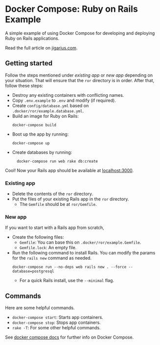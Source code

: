 # Docker Compose: Ruby on Rails Example

A simple example of using Docker Compose for developing and deploying
Ruby on Rails applications.

Read the full article on [jigarius.com](/blog/ruby-on-rails-with-docker-compose).

## Getting started

Follow the steps mentioned under _existing app_ or _new app_ depending on your
situation. That will ensure that the `ror` directory is in order. After that,
follow these steps:

  * Destroy any existing containers with conflicting names.
  * Copy `.env.example` to `.env` and modify (if required).
  * Create `config/database.yml` based on `.docker/ror/example.database.yml`.
  * Build an image for Ruby on Rails:
    ```
    docker-compose build
    ```
  * Boot up the app by running:
    ```
    docker-compose up
    ```
  * Create databases by running:
    ```
      docker-compose run web rake db:create
    ```

Cool! Now your Rails app should be available at
[localhost:3000](http://localhost:3000).

### Existing app

  * Delete the contents of the `ror` directory.
  * Put the files of your existing Rails app in the `ror` directory.
    * The `Gemfile` should be at `ror/Gemfile`.

### New app

If you want to start with a Rails app from scratch,

  * Create the following files:
    * `Gemfile`: You can base this on `.docker/ror/example.Gemfile`.
    * `Gemfile.lock`: An empty file.
  * Run the following command to install Rails. You can modify the params for
    the `rails new` command as needed.
    ```
    docker-compose run --no-deps web rails new . --force --database=postgresql
    ```
    * For a quick Rails install, use the `--minimal` flag.

## Commands

Here are some helpful commands.

  * `docker-compose start`: Starts app containers.
  * `docker-compose stop`: Stops app containers.
  * `rake -T`: For some other helpful commands.

See [docker compose docs](https://docs.docker.com/compose/) for further info on
Docker Compose.
